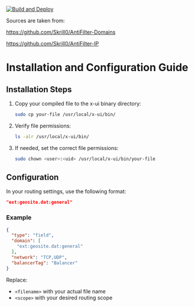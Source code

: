 [![Build and Deploy](https://github.com/cherrynik/xray/actions/workflows/main.yml/badge.svg)](https://github.com/cherrynik/xray/actions/workflows/main.yml)

Sources are taken from:

https://github.com/Skrill0/AntiFilter-Domains

https://github.com/Skrill0/AntiFilter-IP


# Installation and Configuration Guide

## Installation Steps

1. Copy your compiled file to the x-ui binary directory:
   ```bash
   sudo cp your-file /usr/local/x-ui/bin/
   ```

2. Verify file permissions:
   ```bash
   ls -alr /usr/local/x-ui/bin/
   ```

3. If needed, set the correct file permissions:
   ```bash
   sudo chown <user>:<uid> /usr/local/x-ui/bin/your-file
   ```

## Configuration

In your routing settings, use the following format:
```json
"ext:geosite.dat:general"
```

### Example
```json
{
  "type": "field",
  "domain": [
    "ext:geosite.dat:general"
  ],
  "network": "TCP,UDP",
  "balancerTag": "Balancer"
}
```

Replace:
- `<filename>` with your actual file name
- `<scope>` with your desired routing scope

